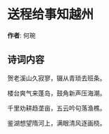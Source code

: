 # 送程给事知越州

**作者**: 何琬

## 诗词内容

贺老溪山久寂寥，辍从青琐去班条。

楼台爽气来蓬岛，鼓角新声压海潮。

千里劝耕趋垄亩，五云吟句落渔樵。

鉴湖想望隋河上，满眼清风逐画桡。

